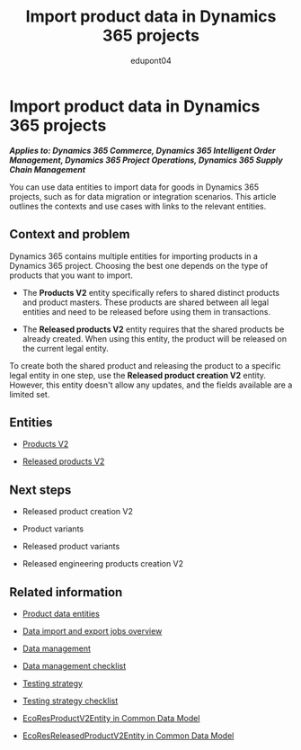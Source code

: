 ﻿---
title: Import product data in Dynamics 365 projects
description: Learn which data entities can help you migrate data for products in Dynamics 365 implementation projects.
ms.date: 05/02/2023
ms.topic: conceptual
author: edupont04
ms.author: katiehav
---

# Import product data in Dynamics 365 projects

***Applies to: Dynamics 365 Commerce, Dynamics 365 Intelligent Order Management, Dynamics 365 Project Operations, Dynamics 365 Supply Chain Management***

You can use data entities to import data for goods in Dynamics 365 projects, such as for data migration or integration scenarios. This article outlines the contexts and use cases with links to the relevant entities.  

## Context and problem

Dynamics 365 contains multiple entities for importing products in a Dynamics 365 project. Choosing the best one depends on the type of products that you want to import.

- The **Products V2** entity specifically refers to shared distinct products and product masters. These products are shared between all legal entities and need to be released before using them in transactions.

- The **Released products V2** entity requires that the shared products be already created. When using this entity, the product will be released on the current legal entity.

To create both the shared product and releasing the product to a specific legal entity in one step, use the **Released product creation V2** entity. However, this entity doesn't allow any updates, and the fields available are a limited set.

## Entities

- [Products V2](/dynamics365/fin-ops-core/dev-itpro/data-entities/entity-products-v2-productsv2?toc=/dynamics365/guidance/toc.json)  

- [Released products V2](/dynamics365/fin-ops-core/dev-itpro/data-entities/entity-released-products-v2-releasedproductv2?toc=/dynamics365/guidance/toc.json)  

## Next steps

- Released product creation V2<!--TODO: add links-->  

- Product variants  

- Released product variants  

- Released engineering products creation V2  

## Related information

- [Product data entities](/dynamics365/supply-chain/pim/data-entities)

- [Data import and export jobs overview](/dynamics365/fin-ops-core/dev-itpro/data-entities/data-import-export-job)

- [Data management](../implementation-guide/data-management.md)  

- [Data management checklist](../implementation-guide/data-management-check-list.md)

- [Testing strategy](../implementation-guide/testing-strategy.md)  

- [Testing strategy checklist](https://aka.ms/d365-checklist-testing-strategy)  

- [EcoResProductV2Entity in Common Data Model](/common-data-model/schema/core/operationscommon/entities/supplychain/productinformationmanagement/ecoresproductv2entity)

- [EcoResReleasedProductV2Entity in Common Data Model](/common-data-model/schema/core/operationscommon/entities/supplychain/productinformationmanagement/ecoresreleasedproductv2entity)

<!--## Tags

*Stakeholders:* Data migration lead, Developer, Functional consultant, Integration lead, Solution architect

*Products:* Dynamics 365 Commerce, Dynamics 365 Intelligent Order Management, Dynamics 365 Project Operations, Dynamics 365 Supply Chain Management-->
